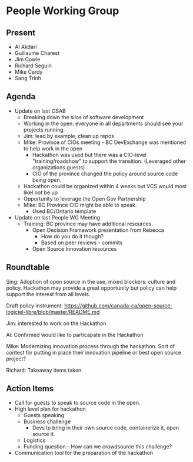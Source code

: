 # People Working Group

## Present

* Al Akdari
* Guillaume Charest
* Jim Cowie
* Richard Seguin
* Mike Cardy
* Sang Trinh

## Agenda

* Update on last OSAB
  * Breaking down the silos of software development
  * Working in the open: everyone in all departments should see your projects running.
  * Jim: lead by example, clean up repos
  * Mike: Province of CIOs meeting - BC DevExchange was mentioned to help work in the open
    * Hackathon was used but there was a CIO-level "training/roadshow" to support the transition. (Leveraged other organizations guests)
    * CIO of the province changed the policy around source code being open.
  * Hackathon could be organized within 4 weeks but VCS would most likel not be up
  * Opportunity to leverage the Open Gov Partnership
  * Mike: BC Province CIO might be able to speak.
    * Used BC/Ontario template
* Update on last People WG Meeting
  * Training: BC province may have additional resources.
    * Open Decision Framework presentation from Rebecca
      * How do you do it though?
      * Based on peer reviews - commits
    * Open Source Innovation resources

## Roundtable

Sing: Adoption of open source in the use, mixed blockers: culture and policy. Hackathon may provide a great opportunity but policy can help support the interest from all levels.

Draft policy instrument: https://github.com/canada-ca/open-source-logiciel-libre/blob/master/README.md

Jim: interested to work on the Hackathon

Al: Confirmed would like to particapate in the Hackathon

Mike: Modernizing innovation process through the hackathon. Sort of contest for putting in place their innovation pipeline or best open source project?

Richard: Takeaway items taken.

## Action Items

* Call for guests to speak to source code in the open.
* High level plan for hackathon
  * Guests speaking
  * Business challenge
    * Devs to bring in their own source code, containerize it, open source it.
  * Logistics
  * Funding question - How can we crowdsource this challenge?
* Communication tool for the preparation of the hackathon 
